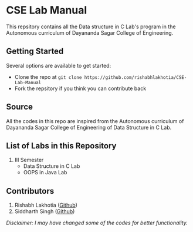 # CSE Lab Manual
This repsitory contains all the Data structure in C Lab's program in the Autonomous curriculum of Dayananda Sagar College of Engineering.

## Getting Started
Several options are available to get started:
* Clone the repo at `git clone https://github.com/rishabhlakhotia/CSE-Lab-Manual`
* Fork the repsitory if you think you can contribute back

## Source
All the codes in this repo are inspired from the Autonomous curriculum of Dayananda Sagar College of Engineering of Data Structure in C Lab.

## List of Labs in this Repository
1. III Semester
   * Data Structure in C Lab
   * OOPS in Java Lab

## Contributors
1. Rishabh Lakhotia ([Github](https://www.github.com/rishabhlakhotia))
2. Siddharth Singh ([Github](https://www.github.com/cddharthsingh))

*Disclaimer: I may have changed some of the codes for better functionality.*
